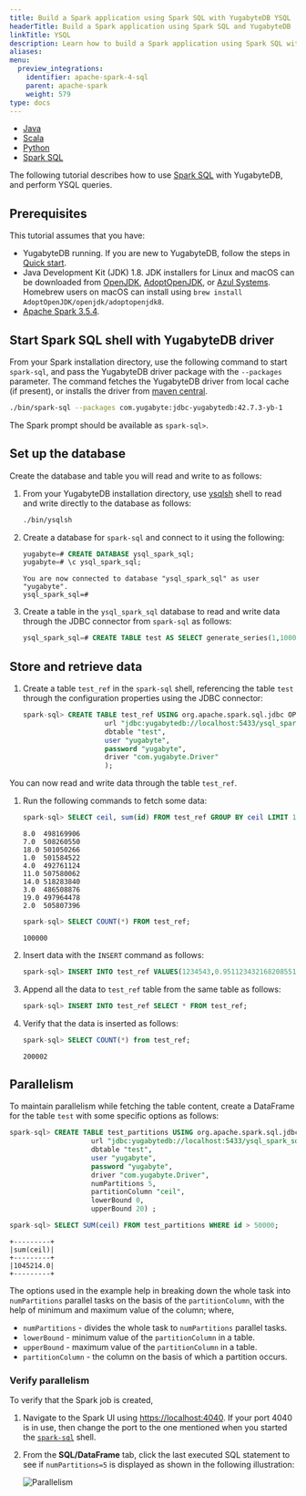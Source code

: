 ```yaml
---
title: Build a Spark application using Spark SQL with YugabyteDB YSQL
headerTitle: Build a Spark application using Spark SQL and YugabyteDB 
linkTitle: YSQL
description: Learn how to build a Spark application using Spark SQL with YugabyteDB YSQL
aliases:
menu:
  preview_integrations:
    identifier: apache-spark-4-sql
    parent: apache-spark
    weight: 579
type: docs
---
```


<ul class="nav nav-tabs-alt nav-tabs-yb">

  <li >
    <a href="../java-ysql/" class="nav-link">
      <i class="fa-brands fa-java" aria-hidden="true"></i>
      Java
    </a>
  </li>

  <li >
    <a href="../scala-ysql/" class="nav-link">
      <i class="icon-scala" aria-hidden="true"></i>
      Scala
    </a>
  </li>

  <li >
    <a href="../python-ysql/" class="nav-link">
      <i class="icon-python" aria-hidden="true"></i>
      Python
    </a>
  </li>

   <li >
    <a href="../spark-sql/" class="nav-link active">
      Spark SQL
    </a>
  </li>

</ul>

The following tutorial describes how to use [Spark SQL](https://spark.apache.org/sql/) with YugabyteDB, and perform YSQL queries.

## Prerequisites

This tutorial assumes that you have:

- YugabyteDB running. If you are new to YugabyteDB, follow the steps in [Quick start](/preview/tutorials/quick-start/macos/).
- Java Development Kit (JDK) 1.8. JDK installers for Linux and macOS can be downloaded from [OpenJDK](http://jdk.java.net/), [AdoptOpenJDK](https://adoptopenjdk.net/), or [Azul Systems](https://www.azul.com/downloads/zulu-community/). Homebrew users on macOS can install using `brew install AdoptOpenJDK/openjdk/adoptopenjdk8`.
- [Apache Spark 3.5.4](https://spark.apache.org/downloads.html).

## Start Spark SQL shell with YugabyteDB driver

From your Spark installation directory, use the following command to start `spark-sql`, and pass the YugabyteDB driver package with the `--packages` parameter. The command fetches the YugabyteDB driver from local cache (if present), or installs the driver from [maven central](https://search.maven.org/).

```sh
./bin/spark-sql --packages com.yugabyte:jdbc-yugabytedb:42.7.3-yb-1
```

The Spark prompt should be available as `spark-sql>`.

## Set up the database

Create the database and table you will read and write to as follows:

1. From your YugabyteDB installation directory, use [ysqlsh](../../../api/ysqlsh/) shell to read and write directly to the database as follows:

     ```sh
     ./bin/ysqlsh
     ```

1. Create a database for `spark-sql` and connect to it using the following:

     ```sql
     yugabyte=# CREATE DATABASE ysql_spark_sql;
     yugabyte=# \c ysql_spark_sql;
     ```

     ```output
     You are now connected to database "ysql_spark_sql" as user "yugabyte".
     ysql_spark_sql=#
     ```

1. Create a table in the `ysql_spark_sql` database to read and write data through the JDBC connector from `spark-sql` as follows:

     ```sql
     ysql_spark_sql=# CREATE TABLE test AS SELECT generate_series(1,100000) AS id, random(), ceil(random() * 20);
     ```

## Store and retrieve data

1. Create a table `test_ref` in the `spark-sql` shell, referencing the table `test` through the configuration properties using the JDBC connector:

     ```sql
     spark-sql> CREATE TABLE test_ref USING org.apache.spark.sql.jdbc OPTIONS (
                         url "jdbc:yugabytedb://localhost:5433/ysql_spark_sql",
                         dbtable "test",
                         user "yugabyte",
                         password "yugabyte",
                         driver "com.yugabyte.Driver"
                         );
     ```

You can now read and write data through the table `test_ref`.

1. Run the following commands to fetch some data:

     ```sql
     spark-sql> SELECT ceil, sum(id) FROM test_ref GROUP BY ceil LIMIT 10;
     ```

     ```output
     8.0  498169906
     7.0  508260550
     18.0 501050266
     1.0  501584522
     4.0  492761124
     11.0 507580062
     14.0 518283840
     3.0  486508876
     19.0 497964478
     2.0  505807396
     ```

     ```sql
     spark-sql> SELECT COUNT(*) FROM test_ref;
     ```

     ```output
     100000
     ```

1. Insert data with the `INSERT` command as follows:

     ```sql
     spark-sql> INSERT INTO test_ref VALUES(1234543,0.951123432168208551,22.0);
     ```

1. Append all the data to `test_ref` table from the same table as follows:

     ```sql
     spark-sql> INSERT INTO test_ref SELECT * FROM test_ref;
     ```

1. Verify that the data is inserted as follows:

     ```sql
     spark-sql> SELECT COUNT(*) from test_ref;
     ```

     ```output
     200002
     ```

## Parallelism

To maintain parallelism while fetching the table content, create a DataFrame for the table `test` with some specific options as follows:

```sql
spark-sql> CREATE TABLE test_partitions USING org.apache.spark.sql.jdbc OPTIONS (
                    url "jdbc:yugabytedb://localhost:5433/ysql_spark_sql",
                    dbtable "test",
                    user "yugabyte",
                    password "yugabyte",
                    driver "com.yugabyte.Driver",
                    numPartitions 5,
                    partitionColumn "ceil",
                    lowerBound 0,
                    upperBound 20) ;
```

```sql
spark-sql> SELECT SUM(ceil) FROM test_partitions WHERE id > 50000;
```

```output
+---------+
|sum(ceil)|
+---------+
|1045214.0|
+---------+
```

The options used in the example help in breaking down the whole task into `numPartitions` parallel tasks on the basis of the `partitionColumn`, with the help of minimum and maximum value of the column; where,

- `numPartitions` - divides the whole task to `numPartitions` parallel tasks.
- `lowerBound` - minimum value of the `partitionColumn` in a table.
- `upperBound` - maximum value of the `partitionColumn` in a table.
- `partitionColumn` - the column on the basis of which a partition occurs.

### Verify parallelism

To verify that the Spark job is created,

1. Navigate to the Spark UI using <https://localhost:4040>. If your port 4040 is in use, then change the port to the one mentioned when you started the [`spark-sql`](#start-python-spark-shell-with-yugabytedb-driver) shell.

1. From the **SQL/DataFrame** tab, click the last executed SQL statement to see if `numPartitions=5` is displayed as shown in the following illustration:

   ![Parallelism](/images/develop/ecosystem-integrations/parallelism.png)
